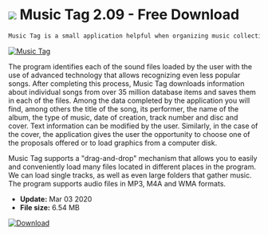 # ![](https://cdn.softexe.net/static/icon/1/music-tag-10361.png) Music Tag 2.09 - Free Download

```sh
Music Tag is a small application helpful when organizing music collections on our computer. It enables quick and fully automatic completion of various information about each of the tracks, as well as downloading the cover for each of them.
```
[![Music Tag](https://gallery.dpcdn.pl/imgc/Tools/20601/g_-_420x350_1.5_-_x20130814124852_0.png)](https://softexe.net/win/multimedia/audio-utilities/music-tag:pRcfp.html)

The program identifies each of the sound files loaded by the user with the use of advanced technology that allows recognizing even less popular songs. After completing this process, Music Tag downloads information about individual songs from over 35 million database items and saves them in each of the files. Among the data completed by the application you will find, among others the title of the song, its performer, the name of the album, the type of music, date of creation, track number and disc and cover. Text information can be modified by the user. Similarly, in the case of the cover, the application gives the user the opportunity to choose one of the proposals offered or to load graphics from a computer disk.
 
 Music Tag supports a "drag-and-drop" mechanism that allows you to easily and conveniently load many files located in different places in the program. We can load single tracks, as well as even large folders that gather music. The program supports audio files in MP3, M4A and WMA formats.


- **Update:** Mar 03 2020
- **File size:** 6.54 MB

[![Download](https://cdn.softexe.net/static/img/download.png)](https://softexe.net/win/multimedia/audio-utilities/music-tag:pRcfp.html)

